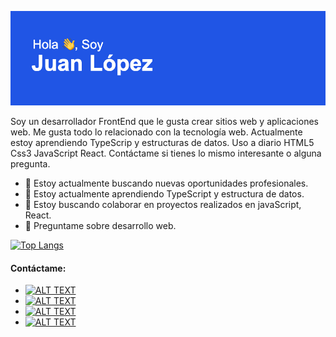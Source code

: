 ![me](https://github.com/Lopez089/lopez089/blob/main/header.png?raw=true)

Soy un desarrollador FrontEnd que le gusta crear sitios web y aplicaciones web. Me gusta todo lo relacionado con la tecnología web. Actualmente estoy aprendiendo TypeScrip y estructuras de datos. Uso a diario HTML5 Css3 JavaScript React. Contáctame si tienes lo mismo interesante o alguna pregunta.

- 🔭 Estoy actualmente buscando nuevas oportunidades profesionales. 
- 🌱 Estoy actualmente aprendiendo TypeScript y estructura de datos.
- 👯 Estoy buscando colaborar en proyectos realizados en javaScript, React.
- 💬 Preguntame sobre desarrollo web.

[![Top Langs](https://github-readme-stats.vercel.app/api/top-langs/?username=lopez089&layout=compact)]()

#### Contáctame: 

<ul>
   <li>
      <a target="_blank"
         rel="noopener noreferrer"
         href="">
        <img alt="ALT TEXT" height="24" width="24"
             src="https://simpleicons.org/icons/linkedin.svg">
      </a>
</li>
   <li>
      <a target="_blank"
         rel="noopener noreferrer"
         href="https://www.linkedin.com/in/juanlopezaragon/">
        <img alt="ALT TEXT" height="24" width="24"
             src="https://simpleicons.org/icons/linkedin.svg">
      </a>
</li>
   <li>
      <a target="_blank"
         rel="noopener noreferrer"
         href="">
        <img alt="ALT TEXT" height="24" width="24"
             src="https://simpleicons.org/icons/linkedin.svg">
      </a>
</li>
   <li>
      <a target="_blank"
         rel="noopener noreferrer"
         href="https://medium.com/@aragonlopezjuan87">
        <img alt="ALT TEXT" height="24" width="24"
             src="https://simpleicons.org/icons/medium.svg">
      </a>
      </li>
</ul>

